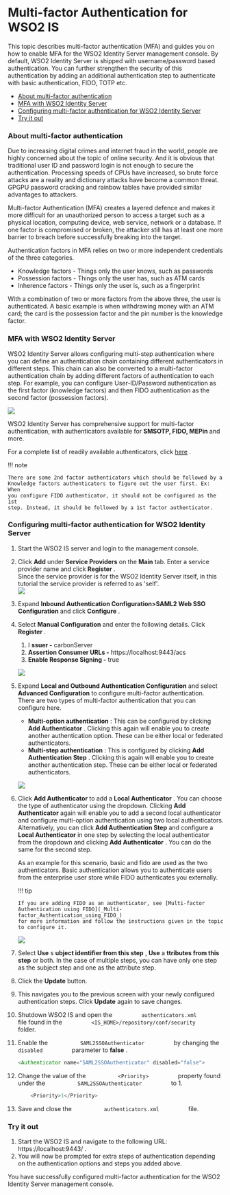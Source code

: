 # Multi-factor Authentication for WSO2 IS

This topic describes multi-factor authentication (MFA) and guides you on
how to enable MFA for the WSO2 Identity Server management console. By
default, WSO2 Identity Server is shipped with username/password based
authentication. You can further strengthen the security of this
authentication by adding an additional authentication step to
authenticate with basic authentication, FIDO, TOTP etc.

-   [About multi-factor
    authentication](#Multi-factorAuthenticationforWSO2IS-Aboutmulti-factorauthentication)
-   [MFA with WSO2 Identity
    Server](#Multi-factorAuthenticationforWSO2IS-MFAwithWSO2IdentityServer)
-   [Configuring multi-factor authentication for WSO2 Identity
    Server](#Multi-factorAuthenticationforWSO2IS-Configuringmulti-factorauthenticationforWSO2IdentityServer)
-   [Try it out](#Multi-factorAuthenticationforWSO2IS-Tryitout)

### About multi-factor authentication

Due to increasing digital crimes and internet fraud in the world, people
are highly concerned about the topic of online security. And it is
obvious that traditional user ID and password login is not enough to
secure the authentication. Processing speeds of CPUs have increased, so
brute force attacks are a reality and dictionary attacks have become a
common threat. GPGPU password cracking and rainbow tables have provided
similar advantages to attackers.

Multi-factor Authentication (MFA) creates a layered defence and makes it
more difficult for an unauthorized person to access a target such as a
physical location, computing device, web service, network or a database.
If one factor is compromised or broken, the attacker still has at least
one more barrier to breach before successfully breaking into the target.

Authentication factors in MFA relies on two or more independent
credentials of the three categories.

-   Knowledge factors - Things only the user knows, such as passwords
-   Possession factors - Things only the user has, such as ATM cards
-   Inherence factors - Things only the user is, such as a fingerprint

With a combination of two or more factors from the above three, the user
is authenticated. A basic example is when withdrawing money with an ATM
card; the card is the possession factor and the pin number is the
knowledge factor.

  

### MFA with WSO2 Identity Server

WSO2 Identity Server allows configuring multi-step authentication where
you can define an authentication chain containing different
authenticators in different steps. This chain can also be converted to a
multi-factor authentication chain by adding different factors of
authentication to each step. For example, you can configure
User-ID/Password authentication as the first factor (knowledge factors)
and then FIDO authentication as the second factor (possession factors).

![](attachments/103329838/103329839.png)

WSO2 Identity Server has comprehensive support for multi-factor
authentication, with authenticators available for **SMSOTP, FIDO,
MEPin** and more.

For a complete list of readily available authenticators, click
[here](https://store.wso2.com/store/assets/isconnector/list) .

!!! note
    
    There are some 2nd factor authenticators which should be followed by a
    Knowledge factors authenticators to figure out the user first. Ex: When
    you configure FIDO authenticator, it should not be configured as the 1st
    step. Instead, it should be followed by a 1st factor authenticator.
    

  

### Configuring multi-factor authentication for WSO2 Identity Server

1.  Start the WSO2 IS server and login to the management console.
2.  Click **Add** under **Service Providers** on the **Main** tab. Enter
    a service provider name and click **Register** .  
    Since the service provider is for the WSO2 Identity Server itself,
    in this tutorial the service provider is referred to as 'self'.  
    ![](attachments/103329838/103329842.png)
3.  Expand **Inbound Authentication Configuration\>SAML2 Web SSO
    Configuration** and click **Configure** .
4.  Select **Manual Configuration** and enter the following details.
    Click **Register** .  
    1.  I **ssuer -** carbonServer
    2.  **Assertion Consumer URLs -** https://localhost:9443/acs
    3.  **Enable Response Signing -** true

    ![](attachments/103329838/103329841.png)
5.  Expand **Local and Outbound Authentication Configuration** and
    select **Advanced Configuration** to configure multi-factor
    authentication.  
    There are two types of multi-factor authentication that you can
    configure here.
    -   **Multi-option authentication** : This can be configured by
        clicking **Add Authenticator** . Clicking this again will enable
        you to create another authentication option. These can be either
        local or federated authenticators.
    -   **Multi-step authentication** : This is configured by clicking
        **Add Authentication Step** . Clicking this again will enable
        you to create another authentication step. These can be either
        local or federated authenticators.

    ![](attachments/103329838/103329840.png)
6.  Click **Add Authenticator** to add a **Local Authenticator** . You
    can choose the type of authenticator using the dropdown. Clicking
    **Add Authenticator** again will enable you to add a second local
    authenticator and configure multi-option authentication using two
    local authenticators. Alternatively, you can click **Add
    Authentication Step** and configure a **Local Authenticator** in one
    step by selecting the local authenticator from the dropdown and
    clicking **Add Authenticator** . You can do the same for the second
    step.  
      
    As an example for this scenario, basic and fido are used as the two
    authenticators. Basic authentication allows you to authenticate
    users from the enterprise user store while FIDO authenticates you
    externally.

    !!! tip
    
        If you are adding FIDO as an authenticator, see [Multi-factor
        Authentication using FIDO](_Multi-factor_Authentication_using_FIDO_)
        for more information and follow the instructions given in the topic
        to configure it.
    

    ![](attachments/103329838/103329843.png)

7.  Select **Use** s **ubject identifier from this step** , **Use** a
    **ttributes from this step** or both. In the case of multiple steps,
    you can have only one step as the subject step and one as the
    attribute step.
8.  Click the **Update** button.
9.  This navigates you to the previous screen with your newly configured
    authentication steps. Click **Update** again to save changes.
10. Shutdown WSO2 IS and open the
    `          authenticators.xml         ` file found in the
    `          <IS_HOME>/repository/conf/security         ` folder.
11. Enable the `           SAML2SSOAuthenticator          ` by changing
    the `           disabled          ` parameter to **false** .

    ``` java
    <Authenticator name="SAML2SSOAuthenticator" disabled="false">
    ```

12. Change the value of the `           <Priority>          ` property
    found under the `           SAML2SSOAuthenticator          ` to 1.

    ``` java
        <Priority>1</Priority>
    ```

13. Save and close the `           authenticators.xml          ` file.

### Try it out

1.  Start the WSO2 IS and navigate to the following URL:
    https://localhost:9443/ .
2.  You will now be prompted for extra steps of authentication depending
    on the authentication options and steps you added above.

You have successfully configured multi-factor authentication for the
WSO2 Identity Server management console.
